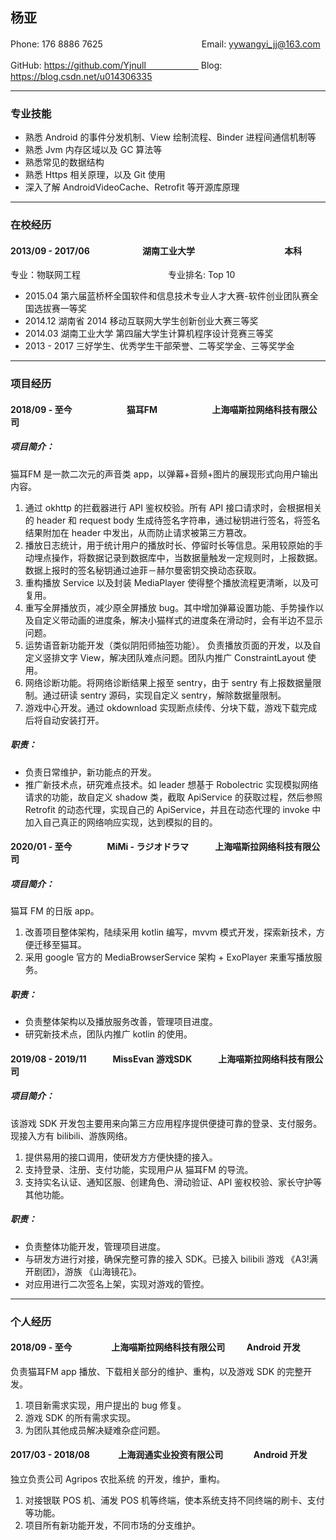 ## 杨亚

Phone: 176 8886 7625　　　　　　 　　　　　Email: yywangyi_jj@163.com

GitHub: https://github.com/Yjnull　　　　　　 Blog: https://blog.csdn.net/u014306335

---

### 专业技能

* 熟悉 Android 的事件分发机制、View 绘制流程、Binder 进程间通信机制等
* 熟悉 Jvm 内存区域以及 GC 算法等
* 熟悉常见的数据结构
* 熟悉 Https 相关原理，以及 Git 使用
* 深入了解 AndroidVideoCache、Retrofit 等开源库原理

---

### 在校经历

#### 2013/09 - 2017/06　　　　　　湖南工业大学	　　　　　　　　　　本科

专业：物联网工程　　　　　　　　　　专业排名: Top 10

* 2015.04 第六届蓝桥杯全国软件和信息技术专业人才大赛-软件创业团队赛全国选拔赛一等奖
* 2014.12 湖南省 2014 移动互联网大学生创新创业大赛三等奖
* 2014.03 湖南工业大学 第四届大学生计算机程序设计竞赛三等奖
* 2013 - 2017 三好学生、优秀学生干部荣誉、二等奖学金、三等奖学金

---
### 项目经历

#### 2018/09 - 至今　　　　　　     猫耳FM　　　　　　           上海喵斯拉网络科技有限公司 

##### 项目简介：

猫耳FM 是一款二次元的声音类 app，以弹幕+音频+图片的展现形式向用户输出内容。

1. 通过 okhttp 的拦截器进行 API 鉴权校验。所有 API 接口请求时，会根据相关的 header 和 request body 生成待签名字符串，通过秘钥进行签名，将签名结果附加在 header 中发出，从而防止请求被第三方篡改。
2. 播放日志统计，用于统计用户的播放时长、停留时长等信息。采用较原始的手动埋点操作，将数据记录到数据库中，当数据量触发一定规则时，上报数据。数据上报时的签名秘钥通过迪菲－赫尔曼密钥交换动态获取。
3. 重构播放 Service 以及封装 MediaPlayer 使得整个播放流程更清晰，以及可复用。
4. 重写全屏播放页，减少原全屏播放 bug。其中增加弹幕设置功能、手势操作以及自定义带动画的进度条，解决小猫样式的进度条在滑动时，会有半边不显示问题。
5. 运势语音新功能开发（类似阴阳师抽签功能）。 负责播放页面的开发，以及自定义竖排文字 View，解决团队难点问题。团队内推广 ConstraintLayout 使用。
6. 网络诊断功能。将网络诊断结果上报至 sentry，由于 sentry 有上报数据量限制。通过研读 sentry 源码，实现自定义 sentry，解除数据量限制。
7. 游戏中心开发。通过 okdownload 实现断点续传、分块下载，游戏下载完成后将自动安装打开。

##### 职责：

- 负责日常维护，新功能点的开发。 
- 推广新技术点，研究难点技术。如 leader 想基于 Robolectric 实现模拟网络请求的功能，故自定义 shadow 类，截取 ApiService 的获取过程，然后参照 Retrofit 的动态代理，实现自己的 ApiService，并且在动态代理的 invoke 中加入自己真正的网络响应实现，达到模拟的目的。

#### 2020/01 - 至今　　　　MiMi - ラジオドラマ　　　上海喵斯拉网络科技有限公司 

##### 项目简介：

猫耳 FM 的日版 app。

1. 改善项目整体架构，陆续采用 kotlin 编写，mvvm 模式开发，探索新技术，方便迁移至猫耳。
2. 采用 google 官方的 MediaBrowserService 架构 + ExoPlayer 来重写播放服务。

##### 职责：

- 负责整体架构以及播放服务改善，管理项目进度。
- 研究新技术点，团队内推广 kotlin 的使用。

#### 2019/08 - 2019/11　　　MissEvan 游戏SDK　　　上海喵斯拉网络科技有限公司 

##### 项目简介：

该游戏 SDK 开发包主要用来向第三方应用程序提供便捷可靠的登录、支付服务。现接入方有 bilibili、游族网络。

1. 提供易用的接口调用，使研发方方便快捷的接入。
2. 支持登录、注册、支付功能，实现用户从 猫耳FM 的导流。
3. 支持实名认证、通知区服、创建角色、滑动验证、API 鉴权校验、家长守护等其他功能。

##### 职责：

- 负责整体功能开发，管理项目进度。
- 与研发方进行对接，确保完整可靠的接入 SDK。已接入 bilibili 游戏 《A3!满开剧团》，游族 《山海镜花》。
- 对应用进行二次签名上架，实现对游戏的管控。

---

### 个人经历

#### 2018/09 - 至今　　　   　  上海喵斯拉网络科技有限公司 　　       Android 开发

负责猫耳FM app 播放、下载相关部分的维护、重构，以及游戏 SDK 的完整开发。

1. 项目新需求实现，用户提出的 bug 修复。
2. 游戏 SDK 的所有需求实现。
3. 为团队其他成员解决疑难杂症问题。

#### 2017/03 - 2018/08　　　   上海润通实业投资有限公司 　　    	　Android 开发

独立负责公司 Agripos 农批系统 的开发，维护，重构。

1. 对接银联 POS 机、浦发 POS 机等终端，使本系统支持不同终端的刷卡、支付等功能。
2. 项目所有新功能开发，不同市场的分支维护。